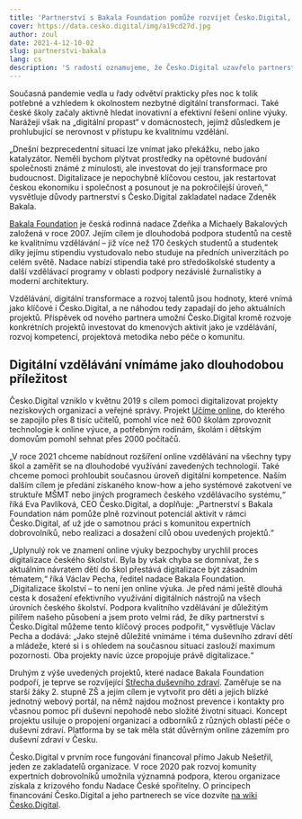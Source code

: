```yaml
---
title: 'Partnerství s Bakala Foundation pomůže rozvíjet Česko.Digital, digitalizovat školství a pečovat o duševní zdraví'
cover: https://data.cesko.digital/img/a19cd27d.jpg
author: zoul
date: 2021-4-12-10-02
slug: partnerstvi-bakala
lang: cs
description: 'S radostí oznamujeme, že Česko.Digital uzavřelo partnerství s rodinnou nadací Bakala Foundation. Čtyři miliony z nadace podpoří jednak rozvoj celého Česko.Digital, jednak projekty, v nichž se naše aktivity a cíle prolínají – konkrétně Učíme online, které se zaměřuje na digitalizaci školství, a Střechu duševního zdraví, která pokrývá téma duševního zdraví dětí a úzce tedy souvisí se vzděláváním, rozvojem potenciálu a digitalizací.'
---
```


Současná pandemie vedla u řady odvětví prakticky přes noc k tolik potřebné a vzhledem k okolnostem nezbytné digitální transformaci. Také české školy začaly aktivně hledat inovativní a efektivní řešení online výuky. Narážejí však na „digitální propast“ v domácnostech, jejímž důsledkem je prohlubující se nerovnost v přístupu ke kvalitnímu vzdělání.

„Dnešní bezprecedentní situaci lze vnímat jako překážku, nebo jako katalyzátor. Neměli bychom plýtvat prostředky na opětovné budování společnosti známé z minulosti, ale investovat do její transformace pro budoucnost. Digitalizace je nepochybně klíčovou cestou, jak restartovat českou ekonomiku i společnost a posunout je na pokročilejší úroveň,“ vysvětluje důvody partnerství s Česko.Digital zakladatel nadace Zdeněk Bakala.

[Bakala Foundation](https://www.bakalafoundation.org/) je česká rodinná nadace Zdeňka a Michaely Bakalových založená v roce 2007. Jejím cílem je dlouhodobá podpora studentů na cestě ke kvalitnímu vzdělávání – již více než 170 českých studentů a studentek díky jejímu stipendiu vystudovalo nebo studuje na předních univerzitách po celém světě. Nadace nabízí stipendia také pro středoškolské studenty a další vzdělávací programy v oblasti podpory nezávislé žurnalistiky a moderní architektury.

Vzdělávání, digitální transformace a rozvoj talentů jsou hodnoty, které vnímá jako klíčové i Česko.Digital, a ne náhodou tedy zapadají do jeho aktuálních projektů. Příspěvek od nového partnera umožní Česko.Digital kromě rozvoje konkrétních projektů investovat do kmenových aktivit jako je vzdělávání, rozvoj kompetencí, projektová metodika nebo péče o komunitu.

## Digitální vzdělávání vnímáme jako dlouhodobou příležitost

Česko.Digital vzniklo v květnu 2019 s cílem pomoci digitalizovat projekty neziskových organizací a veřejné správy. Projekt [Učíme online](https://www.ucimeonline.cz/), do kterého se zapojilo přes 8 tisíc učitelů, pomohl více než 600 školám zprovoznit technologie k online výuce, a potřebným rodinám, školám i dětským domovům pomohl sehnat přes 2000 počítačů.

„V roce 2021 chceme nabídnout rozšíření online vzdělávání na všechny typy škol a zaměřit se na dlouhodobé využívání zavedených technologií. Také chceme pomoci prohloubit současnou úroveň digitální kompetence. Naším dalším cílem je předání získaného know-how a jeho systémové zakotvení ve struktuře MŠMT nebo jiných programech českého vzdělávacího systému,“ říká Eva Pavlíková, CEO Česko.Digital, a doplňuje: „Partnerství s Bakala Foundation nám pomůže plně rozvinout potenciál aktivit v rámci Česko.Digital, ať už jde o samotnou práci s komunitou expertních dobrovolníků, nebo realizaci a dosažení cílů obou uvedených projektů.“

„Uplynulý rok ve znamení online výuky bezpochyby urychlil proces digitalizace českého školství. Byla by však chyba se domnívat, že s aktuálním návratem dětí do škol přestává digitalizace být zásadním tématem,“ říká Václav Pecha, ředitel nadace Bakala Foundation. „Digitalizace školství – to není jen online výuka. Je před námi ještě dlouhá cesta k dosažení efektivního využívání digitálních nástrojů na všech úrovních českého školství. Podpora kvalitního vzdělávání je důležitým pilířem našeho působení a jsem proto velmi rád, že díky partnerství s Česko.Digital můžeme tento klíčový proces podpořit,“ vysvětluje Václav Pecha a dodává: „Jako stejně důležité vnímáme i téma duševního zdraví dětí a mládeže, které si i s ohledem na současnou situaci zaslouží maximum pozornosti. Oba projekty navíc úzce propojuje právě digitalizace.“

Druhým z výše uvedených projektů, které nadace Bakala Foundation podpoří, je teprve se rozvíjející [Střecha duševního zdraví](https://wiki.cesko.digital/x/IwAY). Zaměřuje se na starší žáky 2. stupně ZŠ a jejím cílem je vytvořit pro děti a jejich blízké jednotný webový portál, na němž najdou možnost prevence i kontakty pro včasnou pomoc při duševní nepohodě nebo složité životní situaci. Koncept projektu usiluje o propojení organizací a odborníků z různých oblastí péče o duševní zdraví. Platforma by se tak měla stát důvěrným online zázemím pro duševní zdraví v Česku.

Česko.Digital v prvním roce fungování financoval přímo Jakub Nešetřil, jeden ze zakladatelů organizace. V roce 2020 pak rozvoj komunity expertních dobrovolníků umožnila významná podpora, kterou organizace získala z krizového fondu Nadace České spořitelny. O principech financování Česko.Digital a jeho partnerech se více dozvíte [na wiki Česko.Digital](https://wiki.cesko.digital/x/YDIY).